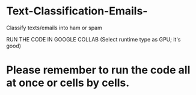 # Text-Classification-Emails-
Classify texts/emails into ham or spam

RUN THE CODE IN GOOGLE COLLAB (Select runtime type as GPU; it's good)
# Please remember to run the code all at once or cells by cells.
